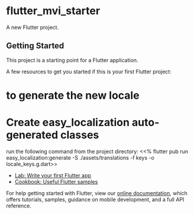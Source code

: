 # flutter_mvi_starter

A new Flutter project.

## Getting Started

This project is a starting point for a Flutter application.

A few resources to get you started if this is your first Flutter project:
# to generate the new locale
# Create easy_localization auto-generated classes
run the following command from the project directory:
<<% flutter pub run easy_localization:generate -S ./assets/translations -f keys -o locale_keys.g.dart>>

- [Lab: Write your first Flutter app](https://flutter.dev/docs/get-started/codelab)
- [Cookbook: Useful Flutter samples](https://flutter.dev/docs/cookbook)

For help getting started with Flutter, view our
[online documentation](https://flutter.dev/docs), which offers tutorials,
samples, guidance on mobile development, and a full API reference.
